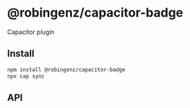 # @robingenz/capacitor-badge

Capacitor plugin

## Install

```bash
npm install @robingenz/capacitor-badge
npx cap sync
```

## API

<docgen-index></docgen-index>

<docgen-api>
<!-- run docgen to generate docs from the source -->
<!-- More info: https://github.com/ionic-team/capacitor-docgen -->
</docgen-api>

